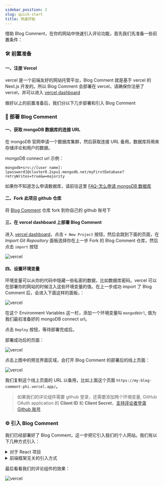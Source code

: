 ```yaml
---
sidebar_position: 2
slug: quick-start
title: 快速开始
---
```


借助 Blog Comment，在你的网站中快速引入评论功能，首先我们先准备一些前置条件：

### 🛠 前置准备

#### 一、注册 Vercel
vercel 是一个前端友好的网站托管平台，Blog Comment 就是基于 vercel 的 Next.js 开发的。所以 Blog Comment 会部署在 vercel，请确保你注册了 vercel，并可以进入 [vercel dashboard](https://vercel.com/dashboard)

做好以上的前置准备后，我们分以下几步部署和引入 Blog Comment

### 🔧 部署 Blog Comment
#### 一、获取 mongoDB 数据库的连接 URL
在 mongoDB 官网申请一个数据库集群，然后获取连接 URL 备用。数据库将用来存储评论和用户的数据。

mongoDB connect url 示例：
```shell
mongodb+srv://[user name]:[password]@cluster0.2spu1.mongodb.net/myFirstDatabase?retryWrites=true&w=majority

```


如果你不知道怎么申请数据库，请前往这里  [FAQ-怎么申请 mongoDB 数据库](./FAQ/how-apply-mongodb)


#### 二、Fork 此项目 github 仓库
将 [Blog Comment](https://github.com/qumuchegi/blog-comment) 仓库 fork 到你自己的 github 账号下

#### 三、在 vercel dashboard 上部署 Blog Comment
进入 [vercel dashboard](https://vercel.com/dashboard)，点击 `+ New Project` 按钮，然后会跳到下面的页面，在 *Import Git Repository* 面板选择你在上一步 Fork 的 Blog Comment 仓库，然后点击 `import` 按钮

![vercel ](/img/quick-start/quick-start-1.png)

#### 四、设置环境变量
环境变量可以从你的代码中隐藏一些私密的数据，比如数据库密码。vercel 可以在部署你的网站的时候注入这些环境变量的值。在上一步成功 import 了 Blog Comment 后，会进入下面这样的面板，：

![vercel ](/img/quick-start/quick-start-2.png)

在这个 Environment Variables 这一栏，添加一个环境变量叫 `mongodbUrl`, 值为我们最初准备好的 mongoDB connect url。

点击 `Deploy` 按钮，等待部署完成后。

部署成功后的页面：

![vercel ](/img/quick-start/quick-start-3.png)

点击上图中的预览界面区域，会打开 Blog Comment 的部署后的线上页面：

![vercel ](/img/quick-start/quick-start-4.png)

我们复制这个线上页面的 URL 以备用，比如上面这个页面 `https://my-blog-comment-phi.vercel.app/`。

>如果我们的评论组件需要 github 登录，还需要添加两个环境变量, GitHub OAuth application 的 **Client ID** 和 **Client Secret**，[支持评论者登录 Github 账号](./hight-use/github-auth-support)


### ⚙️ 引入 Blog Comment
我们已经部署好了 Blog Comment，这一步把它引入我们的个人网站。我们有以下几种方式引入：

<details>
  <summary>对于 React 项目</summary>
  <h4>一、安装 <a href='https://www.npmjs.com/package/blog_comment_frame' target='_blank'>blog_comment_frame </a></h4>
  在你的个人网站项目根目录下，执行命令：

  ```bash
  npm i blog_comment_frame

  // or
  yarn add blog_comment_frame
  ```

  #### 二、在需要引入评论组件的页面添加以下代码：

  ```js
  import BlogCommentFrame from 'blog_comment_frame'

  function Article() {

    return <div>
      <div>article content</div>
      <div>
        <h2>评论</h2>
        <BlogCommentFrame
          commentDeployUrlHost={'http://xxxx.vercel.app'}
          pageId={'xxxxx'}
        />
      </div>
    </div>
  }
  ```

  这里 `commentDeployUrlHost` 传我们在之前部署好的 Blog Comment 的线上地址 `https://my-blog-comment-phi.vercel.app/`

  `pageId` 是用于存储评论数据的索引，所以确保这个页面不同内容对应的 `pageId` 是不一样的。
</details>

<details>
  <summary>前端框架无关的引入方式</summary>
  <h4>一、安装 <a href='https://www.npmjs.com/package/blog_comment_frame' target='_blank'>blog_comment_frame </a></h4>
  在你的个人网站项目根目录下，执行命令：

  ```bash
  npm i blog_comment_frame

  // or
  yarn add blog_comment_frame
  ```

  #### 二、在需要引入评论组件的页面添加以下代码：

  ```js
  import { BlogCommentShell } from 'blog_comment_frame'

  BlogCommentShell({
    containerId: 'blog-comment-parent-container',
    commentDeployHost: 'http://xxxx.vercel.app',
    pageId: params.articleId,
    auth: ['github', 'anonymous']
  })

  ```
</details>

最后看看我们的评论组件的效果：

![vercel ](/img/quick-start/quick-start-5.png)



